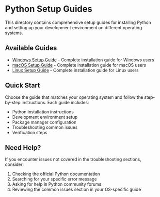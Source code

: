 # Python Setup Guides

This directory contains comprehensive setup guides for installing Python and setting up your development environment on different operating systems.

## Available Guides

- [Windows Setup Guide](windows_setup.md) - Complete installation guide for Windows users
- [macOS Setup Guide](macos_setup.md) - Complete installation guide for macOS users  
- [Linux Setup Guide](linux_setup.md) - Complete installation guide for Linux users

## Quick Start

Choose the guide that matches your operating system and follow the step-by-step instructions. Each guide includes:

- Python installation instructions
- Development environment setup
- Package manager configuration
- Troubleshooting common issues
- Verification steps

## Need Help?

If you encounter issues not covered in the troubleshooting sections, consider:

1. Checking the official Python documentation
2. Searching for your specific error message
3. Asking for help in Python community forums
4. Reviewing the common issues section in your OS-specific guide